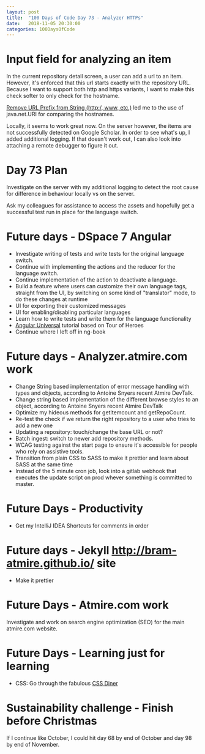 ```yaml
---
layout: post
title:  "100 Days of Code Day 73 - Analyzer HTTPs"
date:   2018-11-05 20:30:00
categories: 100DaysOfCode
---
```


# Input field for analyzing an item

In the current repository detail screen, a user can add a url to an item. However, it's enforced that this url starts exactly with the repository URL. Because I want to support both http and https variants, I want to make this check softer to only check for the hostname. 

[Remove URL Prefix from String (http:/, www, etc.)](https://stackoverflow.com/questions/16673628/remove-url-prefix-from-string-http-www-etc) led me to the use of java.net.URI for comparing the hostnames.

Locally, it seems to work great now. On the server however, the items are not successfully detected on Google Scholar. In order to see what's up, I added additional logging. If that doesn't work out, I can also look into attaching a remote debugger to figure it out.

# Day 73 Plan

Investigate on the server with my additional logging to detect the root cause for difference in behaviour locally vs on the server.

Ask my colleagues for assistance to access the assets and hopefully get a successful test run in place for the language switch.

# Future days - DSpace 7 Angular

* Investigate writing of tests and write tests for the original language switch.
* Continue with implementing the actions and the reducer for the language switch.
* Continue implementation of the action to deactivate a language.
* Build a feature where users can customize their own language tags, straight from the UI, by switching on some kind of "translator" mode, to do these changes at runtime
* UI for exporting their customized messages
* UI for enabling/disabling particular languages
* Learn how to write tests and write them for the language functionality
* [Angular Universal](https://angular.io/guide/universal) tutorial based on Tour of Heroes
* Continue where I left off in ng-book

# Future days - Analyzer.atmire.com work

* Change String based implementation of error message handling with types and objects, according to Antoine Snyers recent Atmire DevTalk.
* Change string based implementation of the different browse styles to an object, according to Antoine Snyers recent Atmire DevTalk
* Optimize my hideous methods for getItemcount and getRepoCount.
* Re-test the check if we return the right repository to a user who tries to add a new one
* Updating a repository: touch/change the base URL or not?
* Batch ingest: switch to newer add repository methods.
* WCAG testing against the start page to ensure it's accessible for people who rely on assistive tools.
* Transition from plain CSS to SASS to make it prettier and learn about SASS at the same time
* Instead of the 5 minute cron job, look into a gitlab webhook that executes the update script on prod whever something is committed to master.

# Future Days - Productivity

* Get my IntelliJ IDEA Shortcuts for comments in order

# Future days - Jekyll http://bram-atmire.github.io/ site

* Make it prettier

# Future Days - Atmire.com work

Investigate and work on search engine optimization (SEO) for the main atmire.com website.

# Future Days - Learning just for learning

* CSS: Go through the fabulous [CSS Diner](https://flukeout.github.io/)

# Sustainability challenge - Finish before Christmas

If I continue like October, I could hit day 68 by end of October and day 98 by end of November.